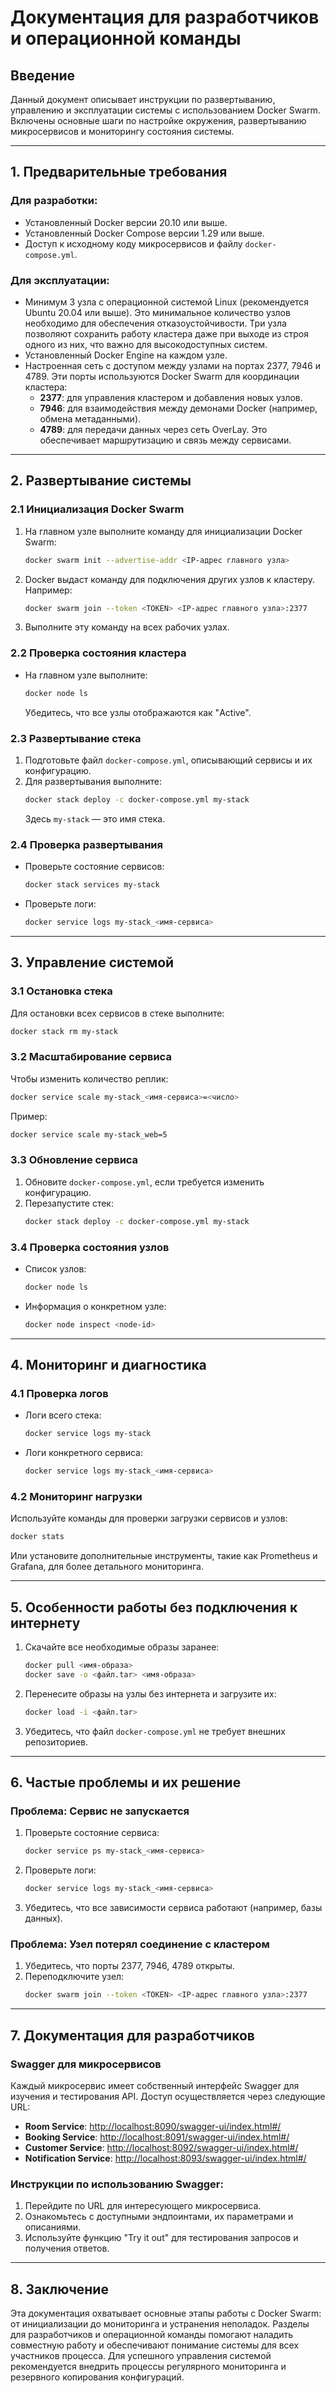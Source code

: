 # Документация для разработчиков и операционной команды

## Введение
Данный документ описывает инструкции по развертыванию, управлению и эксплуатации системы с использованием Docker Swarm. Включены основные шаги по настройке окружения, развертыванию микросервисов и мониторингу состояния системы.

---

## 1. Предварительные требования

### Для разработки:
- Установленный Docker версии 20.10 или выше.
- Установленный Docker Compose версии 1.29 или выше.
- Доступ к исходному коду микросервисов и файлу `docker-compose.yml`.

### Для эксплуатации:
- Минимум 3 узла с операционной системой Linux (рекомендуется Ubuntu 20.04 или выше). Это минимальное количество узлов необходимо для обеспечения отказоустойчивости. Три узла позволяют сохранить работу кластера даже при выходе из строя одного из них, что важно для высокодоступных систем.
- Установленный Docker Engine на каждом узле.
- Настроенная сеть с доступом между узлами на портах 2377, 7946 и 4789. Эти порты используются Docker Swarm для координации кластера:
  - **2377**: для управления кластером и добавления новых узлов.
  - **7946**: для взаимодействия между демонами Docker (например, обмена метаданными).
  - **4789**: для передачи данных через сеть OverLay. Это обеспечивает маршрутизацию и связь между сервисами.

---

## 2. Развертывание системы

### 2.1 Инициализация Docker Swarm
1. На главном узле выполните команду для инициализации Docker Swarm:
   ```bash
   docker swarm init --advertise-addr <IP-адрес главного узла>
   ```
2. Docker выдаст команду для подключения других узлов к кластеру. Например:
   ```bash
   docker swarm join --token <TOKEN> <IP-адрес главного узла>:2377
   ```
3. Выполните эту команду на всех рабочих узлах.

### 2.2 Проверка состояния кластера
- На главном узле выполните:
  ```bash
  docker node ls
  ```
  Убедитесь, что все узлы отображаются как "Active".

### 2.3 Развертывание стека
1. Подготовьте файл `docker-compose.yml`, описывающий сервисы и их конфигурацию.
2. Для развертывания выполните:
   ```bash
   docker stack deploy -c docker-compose.yml my-stack
   ```
   Здесь `my-stack` — это имя стека.

### 2.4 Проверка развертывания
- Проверьте состояние сервисов:
  ```bash
  docker stack services my-stack
  ```
- Проверьте логи:
  ```bash
  docker service logs my-stack_<имя-сервиса>
  ```

---

## 3. Управление системой

### 3.1 Остановка стека
Для остановки всех сервисов в стеке выполните:
```bash
docker stack rm my-stack
```

### 3.2 Масштабирование сервиса
Чтобы изменить количество реплик:
```bash
docker service scale my-stack_<имя-сервиса>=<число>
```
Пример:
```bash
docker service scale my-stack_web=5
```

### 3.3 Обновление сервиса
1. Обновите `docker-compose.yml`, если требуется изменить конфигурацию.
2. Перезапустите стек:
   ```bash
   docker stack deploy -c docker-compose.yml my-stack
   ```

### 3.4 Проверка состояния узлов
- Список узлов:
  ```bash
  docker node ls
  ```
- Информация о конкретном узле:
  ```bash
  docker node inspect <node-id>
  ```

---

## 4. Мониторинг и диагностика

### 4.1 Проверка логов
- Логи всего стека:
  ```bash
  docker service logs my-stack
  ```
- Логи конкретного сервиса:
  ```bash
  docker service logs my-stack_<имя-сервиса>
  ```

### 4.2 Мониторинг нагрузки
Используйте команды для проверки загрузки сервисов и узлов:
```bash
docker stats
```
Или установите дополнительные инструменты, такие как Prometheus и Grafana, для более детального мониторинга.

---

## 5. Особенности работы без подключения к интернету
1. Скачайте все необходимые образы заранее:
   ```bash
   docker pull <имя-образа>
   docker save -o <файл.tar> <имя-образа>
   ```
2. Перенесите образы на узлы без интернета и загрузите их:
   ```bash
   docker load -i <файл.tar>
   ```
3. Убедитесь, что файл `docker-compose.yml` не требует внешних репозиториев.

---

## 6. Частые проблемы и их решение

### Проблема: Сервис не запускается
1. Проверьте состояние сервиса:
   ```bash
   docker service ps my-stack_<имя-сервиса>
   ```
2. Проверьте логи:
   ```bash
   docker service logs my-stack_<имя-сервиса>
   ```
3. Убедитесь, что все зависимости сервиса работают (например, базы данных).

### Проблема: Узел потерял соединение с кластером
1. Убедитесь, что порты 2377, 7946, 4789 открыты.
2. Переподключите узел:
   ```bash
   docker swarm join --token <TOKEN> <IP-адрес главного узла>:2377
   ```

---

## 7. Документация для разработчиков

### Swagger для микросервисов
Каждый микросервис имеет собственный интерфейс Swagger для изучения и тестирования API. Доступ осуществляется через следующие URL:

- **Room Service**: [http://localhost:8090/swagger-ui/index.html#/](http://localhost:8090/swagger-ui/index.html#/)
- **Booking Service**: [http://localhost:8091/swagger-ui/index.html#/](http://localhost:8091/swagger-ui/index.html#/)
- **Customer Service**: [http://localhost:8092/swagger-ui/index.html#/](http://localhost:8092/swagger-ui/index.html#/)
- **Notification Service**: [http://localhost:8093/swagger-ui/index.html#/](http://localhost:8093/swagger-ui/index.html#/)

### Инструкции по использованию Swagger:
1. Перейдите по URL для интересующего микросервиса.
2. Ознакомьтесь с доступными эндпоинтами, их параметрами и описаниями.
3. Используйте функцию "Try it out" для тестирования запросов и получения ответов.

---

## 8. Заключение
Эта документация охватывает основные этапы работы с Docker Swarm: от инициализации до мониторинга и устранения неполадок. Разделы для разработчиков и операционной команды помогают наладить совместную работу и обеспечивают понимание системы для всех участников процесса. Для успешного управления системой рекомендуется внедрить процессы регулярного мониторинга и резервного копирования конфигураций.

